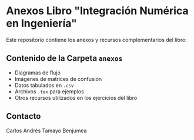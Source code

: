 # Anexos Libro "Integración Numérica en Ingeniería"

Este repositorio contiene los anexos y recursos complementarios del libro:

## Contenido de la Carpeta `anexos`
- Diagramas de flujo
- Imágenes de matrices de confusión
- Datos tabulados en `.csv`
- Archivos `.tex` para ejemplos
- Otros recursos utilizados en los ejercicios del libro

## Contacto
Carlos Andrés Tamayo Benjumea
